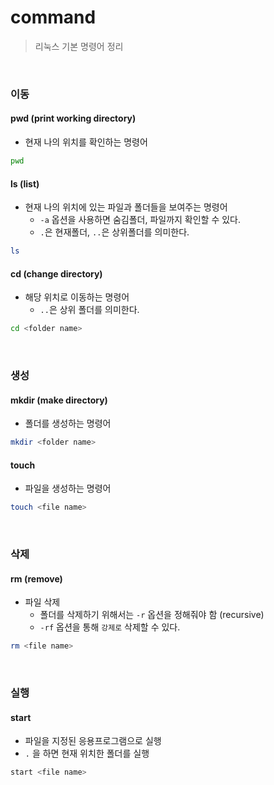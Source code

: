 # command

> 리눅스 기본 명령어 정리

<br>

### 이동

#### pwd (print working directory)

* 현재 나의 위치를 확인하는 명령어

```bash
pwd
```



#### ls (list)

* 현재 나의 위치에 있는 파일과 폴더들을 보여주는 명령어
  * `-a` 옵션을 사용하면 숨김폴더, 파일까지 확인할 수 있다. 
  * `.`은 현재폴더, `..`은 상위폴더를 의미한다.

```bash
ls
```



#### cd (change directory)

* 해당 위치로 이동하는 명령어
  * `..`은 상위 폴더를 의미한다.

```bash
cd <folder name>
```

<br>

### 생성

#### mkdir (make directory)

* 폴더를 생성하는 명령어

```bash
mkdir <folder name>
```



#### touch

* 파일을 생성하는 명령어

```bash
touch <file name>
```

<br>

### 삭제

#### rm (remove)

* 파일 삭제
  * 폴더를 삭제하기 위해서는 `-r` 옵션을 정해줘야 함 (recursive)
  * `-rf` 옵션을 통해 `강제로` 삭제할 수 있다. 

```bash
rm <file name>
```

<br>

### 실행

#### start

* 파일을 지정된 응용프로그램으로 실행
* `.` 을 하면 현재 위치한 폴더를 실행

```bash
start <file name>
```

